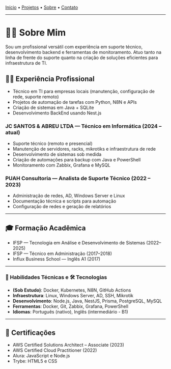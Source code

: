 [Início](index.md) • [Projetos](projetos.md) • [Sobre](sobre.md) • [Contato](contato.md)

---

# 👨‍💻 Sobre Mim

Sou um profissional versátil com experiência em suporte técnico, desenvolvimento backend e ferramentas de monitoramento. Atuo tanto na linha de frente do suporte quanto na criação de soluções eficientes para infraestrutura de TI.

## 🧑‍💼 Experiência Profissional

- Técnico em TI para empresas locais (manutenção, configuração de rede, suporte remoto)
- Projetos de automação de tarefas com Python, N8N e APIs
- Criação de sistemas em Java + SQLite
- Desenvolvimento BackEnd usando Nest.js

### JC SANTOS & ABREU LTDA — Técnico em Informática (2024 – atual)
- Suporte técnico (remoto e presencial)
- Manutenção de servidores, racks, mikrotiks e infraestrutura de rede
- Desenvolvimento de sistemas sob medida
- Criação de automações para backup com Java e PowerShell
- Monitoramento com Zabbix, Grafana e MySQL

### PUAH Consultoria — Analista de Suporte Técnico (2022 – 2023)
- Administração de redes, AD, Windows Server e Linux
- Documentação técnica e scripts para automação
- Configuração de redes e geração de relatórios

---

## 🎓 Formação Acadêmica

- IFSP — Tecnologia em Análise e Desenvolvimento de Sistemas (2022–2025)
- IFSP — Técnico em Administração (2017–2018)
- Influx Business School — Inglês A1 (2017)

---

### 📌 Habilidades Técnicas e 🛠️ Tecnologias

- **(Sob Estudo)**: Docker, Kubernetes, N8N, GitHub Actions 
- **Infraestrutura**: Linux, Windows Server, AD, SSH, Mikrotik
- **Desenvolvimento**: Node.js, Java, NestJS, Prisma, PostgreSQL, MySQL
- **Ferramentas**: Docker, Git, Zabbix, Grafana, PowerShell
- **Idiomas**: Português (nativo), Inglês (intermediário - B1)

---

## 📜 Certificações

- AWS Certified Solutions Architect – Associate (2023)
- AWS Certified Cloud Practitioner (2022)
- Alura: JavaScript e Node.js
- Trybe: HTML5 e CSS
